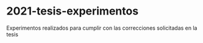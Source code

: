 # 2021-tesis-experimentos

Experimentos realizados para cumplir con las correcciones solicitadas en la tesis

